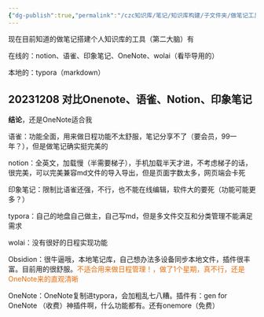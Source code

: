 ```yaml
---
{"dg-publish":true,"permalink":"/czc知识库/笔记/知识库构建/子文件夹/做笔记工具对比收集 使用技巧 软件网站 OneNote、语雀、Notion、印象笔记/","dgPassFrontmatter":true,"created":"2024-06-18T17:45:22.409+08:00","updated":"2024-12-08T11:30:23.863+08:00"}
---
```




现在目前知道的做笔记搭建个人知识库的工具（第二大脑）有

在线的：notion、语雀、印象笔记、OneNote、wolai（看毕导用的）

本地的：typora（markdown）

## 20231208 对比Onenote、语雀、Notion、印象笔记 

**结论**，还是OneNote适合我

语雀：功能全面，用来做日程功能不太舒服，笔记分享不了（要会员，99一年？），但是做笔记确实挺完美的

notion：全英文，加载慢（半需要梯子），手机加载半天才进，不考虑梯子的话，很完美，可以完美兼容md文件的导入导出，但是页面字数太多，网页端会卡死

印象笔记：限制比语雀还强，不行，也不能在线编辑，软件大的要死（功能可能更多？）

typora：自己的地盘自己做主，自己写md，但是多文件交互和分类管理不能满足需求

wolai：没有很好的日程实现功能

Obsidion：很牛逼哦，本地笔记库，自己想办法多设备同步本地文件，插件很丰富。目前用的很舒服。<font color="#e36c09">不适合用来做日程管理！，做了1个星期，真不行，还是OneNote来的直观清晰</font>

OneNote：OneNote复制进typora，会加粗乱七八糟。插件有：gen for OneNote （收费）神插件啊，什么功能都有。还有onemore（免费）
